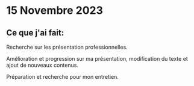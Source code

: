# 15 Novembre 2023

## Ce que j'ai fait:

Recherche sur les présentation professionnelles.

Amélioration et progression sur ma présentation, modification du texte et ajout de nouveaux contenus.

Préparation et recherche pour mon entretien.